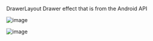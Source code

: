 DrawerLayout
Drawer effect that is from the Android API

![image](https://github.com/hubinjisu/images/drawerLayout.png)

![image](https://github.com/hubinjisu/images/drawerLayout.gif)
